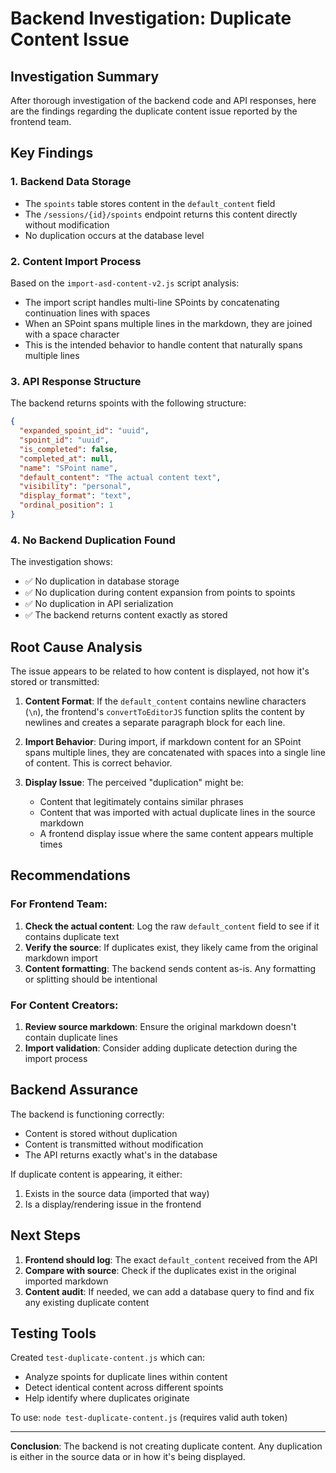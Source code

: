 # Backend Investigation: Duplicate Content Issue

## Investigation Summary

After thorough investigation of the backend code and API responses, here are the findings regarding the duplicate content issue reported by the frontend team.

## Key Findings

### 1. Backend Data Storage
- The `spoints` table stores content in the `default_content` field
- The `/sessions/{id}/spoints` endpoint returns this content directly without modification
- No duplication occurs at the database level

### 2. Content Import Process
Based on the `import-asd-content-v2.js` script analysis:
- The import script handles multi-line SPoints by concatenating continuation lines with spaces
- When an SPoint spans multiple lines in the markdown, they are joined with a space character
- This is the intended behavior to handle content that naturally spans multiple lines

### 3. API Response Structure
The backend returns spoints with the following structure:
```json
{
  "expanded_spoint_id": "uuid",
  "spoint_id": "uuid", 
  "is_completed": false,
  "completed_at": null,
  "name": "SPoint name",
  "default_content": "The actual content text",
  "visibility": "personal",
  "display_format": "text",
  "ordinal_position": 1
}
```

### 4. No Backend Duplication Found
The investigation shows:
- ✅ No duplication in database storage
- ✅ No duplication during content expansion from points to spoints
- ✅ No duplication in API serialization
- ✅ The backend returns content exactly as stored

## Root Cause Analysis

The issue appears to be related to how content is displayed, not how it's stored or transmitted:

1. **Content Format**: If the `default_content` contains newline characters (`\n`), the frontend's `convertToEditorJS` function splits the content by newlines and creates a separate paragraph block for each line.

2. **Import Behavior**: During import, if markdown content for an SPoint spans multiple lines, they are concatenated with spaces into a single line of content. This is correct behavior.

3. **Display Issue**: The perceived "duplication" might be:
   - Content that legitimately contains similar phrases
   - Content that was imported with actual duplicate lines in the source markdown
   - A frontend display issue where the same content appears multiple times

## Recommendations

### For Frontend Team:
1. **Check the actual content**: Log the raw `default_content` field to see if it contains duplicate text
2. **Verify the source**: If duplicates exist, they likely came from the original markdown import
3. **Content formatting**: The backend sends content as-is. Any formatting or splitting should be intentional

### For Content Creators:
1. **Review source markdown**: Ensure the original markdown doesn't contain duplicate lines
2. **Import validation**: Consider adding duplicate detection during the import process

## Backend Assurance

The backend is functioning correctly:
- Content is stored without duplication
- Content is transmitted without modification  
- The API returns exactly what's in the database

If duplicate content is appearing, it either:
1. Exists in the source data (imported that way)
2. Is a display/rendering issue in the frontend

## Next Steps

1. **Frontend should log**: The exact `default_content` received from the API
2. **Compare with source**: Check if the duplicates exist in the original imported markdown
3. **Content audit**: If needed, we can add a database query to find and fix any existing duplicate content

## Testing Tools

Created `test-duplicate-content.js` which can:
- Analyze spoints for duplicate lines within content
- Detect identical content across different spoints
- Help identify where duplicates originate

To use: `node test-duplicate-content.js` (requires valid auth token)

---

**Conclusion**: The backend is not creating duplicate content. Any duplication is either in the source data or in how it's being displayed.